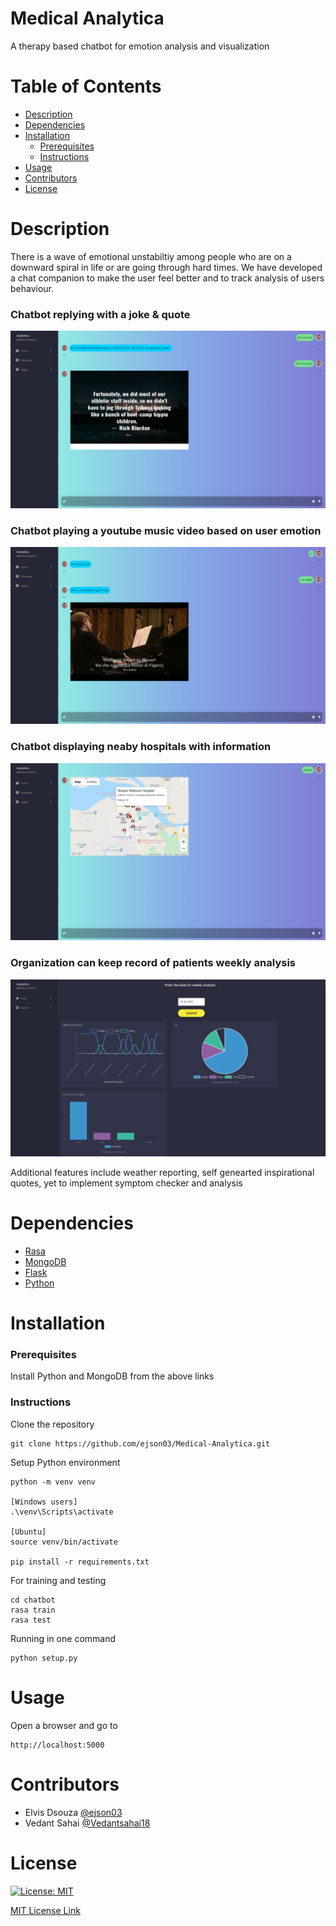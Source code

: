 # Medical Analytica
A therapy based chatbot for emotion analysis and visualization

# Table of Contents

* [Description](https://github.com/ejson03/Medical-Analytica#description)
* [Dependencies](https://github.com/ejson03/Medical-Analytica#dependencies)
* [Installation](https://github.com/ejson03/Medical-Analytica#installation)
  * [Prerequisites](https://github.com/ejson03/Medical-Analytica#prerequisites)
  * [Instructions](https://github.com/ejson03/Medical-Analytica#instructions)
* [Usage](https://github.com/ejson03/Medical-Analytica#usage)
* [Contributors](https://github.com/ejson03/Medical-Analytica#contributors)
* [License](https://github.com/ejson03/Medical-Analytica#license)

# Description

There is a wave of emotional unstabiltiy among people who are on a downward spiral in life or are going through hard times. We have developed a chat companion to make the user feel better and to track analysis of users behaviour.


### Chatbot replying with a joke & quote
![Joke](images/joke.png)

### Chatbot playing a youtube music video based on user emotion
![Video](images/video.png)

### Chatbot displaying neaby hospitals with information
![Map](images/map.png)

### Organization can keep record of patients weekly analysis
![chart](images/chart.png)

Additional features include weather reporting, self genearted inspirational quotes, yet to implement symptom checker and analysis

# Dependencies

* [Rasa](https://rasa.com/)
* [MongoDB](https://www.mongodb.com/)
* [Flask](https://flask.palletsprojects.com/en/1.1.x/)
* [Python](https://www.python.org/)


# Installation

### Prerequisites
Install Python and MongoDB from the above links

### Instructions

Clone the repository
```
git clone https://github.com/ejson03/Medical-Analytica.git
```

Setup Python environment
```
python -m venv venv

[Windows users]
.\venv\Scripts\activate

[Ubuntu]
source venv/bin/activate

pip install -r requirements.txt
```

For training and testing
```
cd chatbot
rasa train
rasa test
```

Running in one command
```
python setup.py
```

# Usage

Open a browser and go to 
```
http://localhost:5000
```
# Contributors

* Elvis Dsouza [@ejson03](https://github.com/ejson03)
* Vedant Sahai [@Vedantsahai18](https://github.com/Vedantsahai18)

# License

[![License: MIT](https://img.shields.io/badge/License-MIT-yellow.svg)](https://opensource.org/licenses/MIT)

[MIT License Link](https://github.com/ejson03/Medical-Analytica/blob/master/LICENSE)





